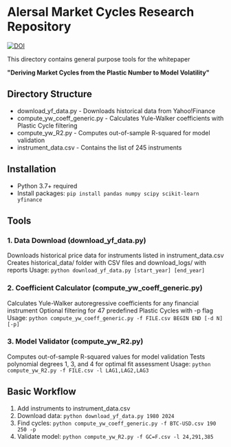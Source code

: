 # Alersal Market Cycles Research Repository
[![DOI](https://zenodo.org/badge/DOI/10.5281/zenodo.16730905.svg)](https://doi.org/10.5281/zenodo.16730905)

This directory contains general purpose tools for the whitepaper

**"Deriving Market Cycles from the Plastic Number to Model Volatility"**

## Directory Structure
- download_yf_data.py          - Downloads historical data from Yahoo!Finance
- compute_yw_coeff_generic.py  - Calculates Yule-Walker coefficients with Plastic Cycle filtering
- compute_yw_R2.py             - Computes out-of-sample R-squared for model validation
- instrument_data.csv          - Contains the list of 245 instruments

## Installation
- Python 3.7+ required
- Install packages: `pip install pandas numpy scipy scikit-learn yfinance`

## Tools

### 1. Data Download (download_yf_data.py)
Downloads historical price data for instruments listed in instrument_data.csv
Creates historical_data/ folder with CSV files and download_logs/ with reports
Usage: `python download_yf_data.py [start_year] [end_year]`

### 2. Coefficient Calculator (compute_yw_coeff_generic.py)
Calculates Yule-Walker autoregressive coefficients for any financial instrument
Optional filtering for 47 predefined Plastic Cycles with -p flag
Usage: `python compute_yw_coeff_generic.py -f FILE.csv BEGIN END [-d N] [-p]`

### 3. Model Validator (compute_yw_R2.py)
Computes out-of-sample R-squared values for model validation
Tests polynomial degrees 1, 3, and 4 for optimal fit assessment
Usage: `python compute_yw_R2.py -f FILE.csv -l LAG1,LAG2,LAG3`

## Basic Workflow
1. Add instruments to instrument_data.csv
2. Download data: `python download_yf_data.py 1980 2024`
3. Find cycles: `python compute_yw_coeff_generic.py -f BTC-USD.csv 190 250 -p`
4. Validate model: `python compute_yw_R2.py -f GC=F.csv -l 24,291,385`
